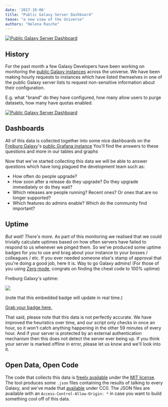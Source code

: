 ```yaml
---
date: '2017-10-06'
title: "Public Galaxy Server Dashboard"
tease: "a new view of the Universe"
authors: "Helena Rasche"
---
```


[<img class="img-fluid mx-auto" src="/blog/2017-10-public-galaxy-dashboard/dashboard-landing.png" alt="Public Galaxy Server Dashboard" />](https://stats.galaxyproject.eu/dashboard/db/public-galaxy-servers)

## History

For the past month a few Galaxy Developers have been working on monitoring the
[public Galaxy instances](/use/) across the universe. We have been making hourly
requests to instances which have listed themselves in one of the public Galaxy
server lists to request non-sensitive information about their configuration.

E.g. what "brand" do they have configured, how many allow users to purge
datasets, how many have quotas enabled.

[<img class="img-fluid mx-auto" src="/blog/2017-10-public-galaxy-dashboard/dashboard-details.png" alt="Public Galaxy Server Dashboard" />](https://stats.galaxyproject.eu/dashboard-solo/snapshot/7pgA1b2OcA0UBteiMx1h5bPlwh7Kzv95?orgId=1&panelId=11)

## Dashboards

All of this data is collected together into some nice dashboards on the [Freiburg Galaxy](http://www.bioinf.uni-freiburg.de/Galaxy/)'s
[public Grafana instance](https://stats.galaxyproject.eu/dashboard/db/public-galaxy-servers?orgId=1)
You'll find the answers to these questions and more in our tables and graphs

Now that we've started collecting this data we will be able to answer questions
which have long plagued the development team such as:

- How often do people upgrade?
- How soon after a release do they upgrade? Do they upgrade immediately or do they wait?
- Which releases are people running? Recent ones? Or ones that are no longer supported?
- Which features do admins enable? Which do the community find important?

## Uptime

*But wait! There's more.* As part of this monitoring we realised that we could
trivially calculate uptimes based on how often servers have failed to respond
to us whenever we pinged them. So we've produced some uptime badges for you to
use and brag about your instance to your bosses / colleagues / etc. If you ever
needed someone else's stamp of approval that you're doing a good job, here it is.
Way to go Galaxy admins! (For those of you using [Zerg mode](https://github.com/galaxyproject/dagobah-training/blob/2017-montpellier/sessions/10-uwsgi/ex2-zerg-mode.md),
congrats on finding the cheat code to 100% uptime)

Freiburg Galaxy's uptime:

 ![](https://stats.galaxyproject.eu/raw/badges/Freiburg_Galaxy.svg)

(note that this embedded badge will update in real time.)

[Grab your badge here.](https://stats.galaxyproject.eu/raw/badges/)

That said, please note that this data is not perfectly accurate. We have
improved the heuristics over time, and our script only checks in once an hour,
so it won't catch anything happening in the other 59 minutes of every hour.
And if your server is protected by an external authentication mechanism then
this does not detect the server ever being up.
If you think your server is marked offline in error, please let us know and
we'll look into it.

## Open Data, Open Code

The code that collects this data is [freely available](https://github.com/martenson/public-galaxy-servers) under the [MIT
license](https://github.com/martenson/public-galaxy-servers/blob/master/LICENSE).
The tool produces some `.json` files containing the results of talking to every
Galaxy, and we've made that
[available](https://stats.galaxyproject.eu/raw/) under CC0. The JSON
files are available with an `Access-Control-Allow-Origin: *` in case you want
to build something cool off of this data.

